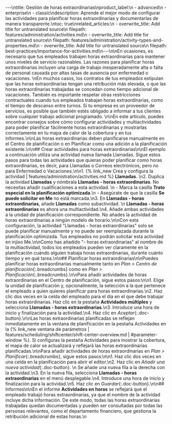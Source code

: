 ---\ntitle: Gestión de horas extraordinarias\nproduct_label:\n  - advanced\n  - enterprise\n  - classic\ndescription: Aprende el mejor modo de configurar las actividades para planificar horas extraordinarias y documentarlas de manera transparente.\ntoc: true\nrelated_articles:\n  - overwrite_title: Add title for untranslated source\n    filepath: features/administration/activities.md\n  - overwrite_title: Add title for untranslated source\n    filepath: features/administration/activity-types-and-properties.md\n  - overwrite_title: Add title for untranslated source\n    filepath: best-practices/importance-for-activities.md\n---\n\nEn ocasiones, es necesario que tus empleados trabajen horas extraordinarias para mantener unos niveles de servicio razonables. Las razones para planificar horas extraordinarias incluyen una carga de trabajo inesperadamente alta o falta de personal causada por altas tasas de ausencia por enfermedad o vacaciones.  \nEn muchos casos, los contratos de tus empleados estipulan que las horas extraordinarias tengan una retribución más elevada, o que las horas extraordinarias trabajadas se concedan como tiempo adicional de vacaciones. También es importante respetar otras restricciones contractuales cuando tus empleados trabajan horas extraordinarias, como el tiempo de descanso entre turnos. Si tu empresa es un proveedor de servicios, es posible que también estés obligado a informar a tus clientes sobre cualquier trabajo adicional programado. \n\nEn este artículo, puedes encontrar consejos sobre cómo configurar actividades y multiactividades para poder planificar fácilmente horas extraordinarias y mostrarlas correctamente en tu mapa de calor de la cobertura y en tus informes.\n\nLas horas extraordinarias deben planificarse manualmente en el Centro de planificación o en Planificar como una adición a la planificación existente.\n\n## Crear actividades para horas extraordinarias\n\nEl ejemplo a continuación utiliza una actividad nueva llamada Llamadas. Sigue estos pasos para todas las actividades que quieras poder planificar como horas extraordinarias, es decir, para Llamadas o Correos electrónicos, pero no para Enfermedad o Vacaciones.\n\n1. {% link_new Crea y configura la actividad | features/administration/activities.md %} **Llamadas**. \n2. Duplica la actividad **Llamadas** y nómbrala **Llamadas - horas extraordinarias**. No necesitas añadir cualificaciones a esta actividad.  \n  - Marca la casilla **Trato especial en la planificación optimizada**.\n  - Asegúrate de que la casilla **Se puede solicitar en Me**  no está marcada.\n3. En **Llamadas - horas extraordinarias**, añade **Llamadas** como subactividad.  \n  **Llamadas - horas extraordinarias** es ahora una multiactividad.\n4. Añade ambas actividades a la unidad de planificación correspondiente. No añades la actividad de horas extraordinarias a ningún modelo de horario.\n\nCon esta configuración, la actividad "Llamadas - horas extraordinarias" solo se puede planificar manualmente y no puede ser reemplazada durante la planificación optimizada. Tus empleados no podrán solicitar esta actividad en injixo Me.\n\nComo has añadido "- horas extraordinarias" al nombre de la multiactividad, todos los empleados pueden ver claramente en la planificación cuándo alguien trabaja horas extraordinarias, durante cuánto tiempo y en qué tarea.\n\n## Planificar horas extraordinarias\n\nPuedes planificar horas extraordinarias manualmente tanto en _Plan > Centro de planificación_{:.breadcrumbs} como en _Plan > Planificación_{:.breadcrumbs}.\n\nPara añadir actividades de horas extraordinarias en el Centro de planificación, sigue estos pasos:\n\n1. Elige la unidad de planificación y, opcionalmente, la selección a la que pertenece el empleado a quien quieres planificar para horas extraordinarias.\n2. Haz clic dos veces en la celda del empleado para el día en el que debe trabajar horas extraordinarias. Haz clic en la pestaña **Actividades múltiples** y selecciona **Llamadas - horas extraordinarias**.\n3. Introduce una hora de inicio y finalización para la actividad.\n4. Haz clic en _Aceptar_{:.doc-button}.\n\nLas horas extraordinarias planificadas se reflejan inmediatamente en la ventana de planificación en la pestaña Actividades en la {% link_new ventana de parámetros | features/scheduling/shiftcenter/shift-center-overview.md | #parameter-window %}. Si configuras la pestaña Actividades para mostrar la cobertura, el mapa de calor se actualizará y reflejará las horas extraordinarias planificadas.\n\nPara añadir actividades de horas extraordinarias en _Plan > Planificar_{:.breadcrumbs}, sigue estos pasos:\n\n1. Haz clic dos veces en una celda en la planificación para abrir el editor.\n2. Haz clic en _Añadir una nueva actividad_{:.doc-button}.  \n  Se añade una nueva fila a la derecha con la actividad.\n3. En la nueva fila, selecciona **Llamadas - horas extraordinarias** en el menú desplegable.\n4. Introduce una hora de inicio y finalización para la actividad.\n5. Haz clic en _Guardar_{:.doc-button}.\n\n## Informes\n\nEn el informe **Actividades en horas** se reflejará que el empleado trabajó horas extraordinarias, ya que el nombre de la actividad incluye dicha información. De este modo, todas las horas extraordinarias trabajadas quedan documentadas y pueden ser consultadas por todas las personas relevantes, como el departamento financiero, que gestiona la retribución adicional de estas horas.\n